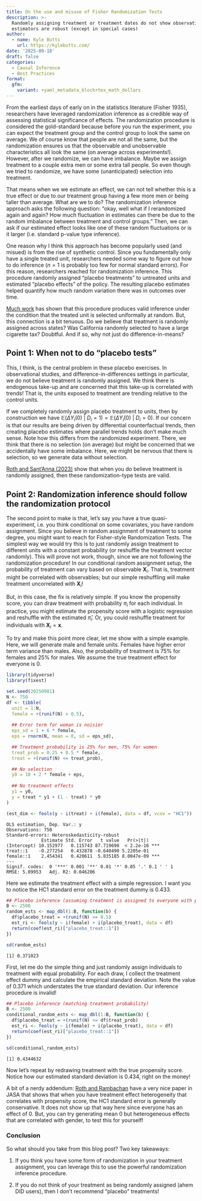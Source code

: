```yaml
---
title: On the use and misuse of Fisher Randomization Tests
description: >-
  Randomly assigning treatment or treatment dates do not show observational
  estimators are robust (except in special cases)
author:
  - name: Kyle Butts
    url: https://kylebutts.com/
date: '2025-09-18'
draft: false
categories:
  - Causal Inference
  - Best Practices
format:
  gfm:
    variant: +yaml_metadata_block+tex_math_dollars
---
```



From the earliest days of early on in the statistics literature (Fisher
1935), researchers have leveraged randomization inference as a credible
way of assessing statistical significance of effects. The randomization
procedure is considered the gold-standard because before you run the
experiment, you can expect the treatment group and the control group to
look the same on average. We of course know that people are not all the
same, but the randomization ensures us that the observable and
unobservable characteristics all look the same (on average across
experiments!). However, after we randomize, we can have imbalance. Maybe
we assign treatment to a couple extra men or some extra tall people. So
even though we tried to randomize, we have some (unanticipated)
selection into treatment.

That means when we we estimate an effect, we can not tell whether this
is a true effect or due to our treatment group having a few more men or
being taller than average. What are we to do? The randomization
inference approach asks the following question: “okay, well what if I
rerandomized again and again? How much fluctuation in estimates can
there be due to the random imbalance between treatment and control
groups.” Then, we can ask if our estimated effect looks like one of
these random fluctuations or is it larger (i.e. standard p-value type
inference).

One reason why I think this approach has become popularly used (and
misued) is from the rise of synthetic control. Since you fundamentally
only have a single treated unit, researchers needed some way to figure
out how to do inference ($n = 1$ is probably too few for normal standard
errors). For this reason, researchers reached for randomization
inference. This procedure randomly assigned “placebo treatments” to
untreated units and estimated “placebo effects” of the policy. The
resulting placebo estimates helped quantify how much random variation
there was in outcomes over time.

[Much work](https://arxiv.org/pdf/2401.07152) has shown that this
procedure produces valid inference under the condition that the treated
unit is selected uniformally at random. But, this connection is a bit
tenuous. Do we believe that treatment is randomly assigned across
states? Was California randomly selected to have a large cigarette tax?
Doubtful. And if so, why not just do difference-in-means?

## Point 1: When not to do “placebo tests”

This, I think, is the central problem in these placebo exercises. In
observational studies, and difference-in-differences settings in
particular, we do not believe treatment is randomly assigned. We think
there is endogenous take-up and are concerned that this take-up is
correlated with trends! That is, the units exposed to treatment are
trending relative to the control units.

If we completely randomly assign placebo treatment to units, then by
construction we have
$\mathbb{E}(\Delta Y_i(0) \ | \ D_i = 1) = \mathbb{E}(\Delta Y_i(0) \ | \ D_i = 0)$.
If our concern is that our results are being driven by differential
counterfactual trends, then creating placebo estimates where parallel
trends holds don’t make much sense. Note how this differs from the
randomized experiment. There, we think that there is no selection (on
average) but might be concerned that we accidentally have some
imbalance. Here, we might be nervous that there is selection, so we
generate data without selection.

[Roth and Sant’Anna
(2023)](https://psantanna.com/files/Roth_SantAnna_Staggered.pdf) show
that when you do believe treatment is randomly assigned, then these
randomization-type tests are valid.

## Point 2: Randomization inference should follow the randomization protocol

The second point to make is that, let’s say you have a true
quasi-experiment, i.e. you think conditional on some covariates, you
have random assignment. Since you believe in random assignment of
treatment to some degree, you might want to reach for Fisher-style
Randomization Tests. The simplest way we would try this is to just
randomly assign treatment to different units with a constant probability
(or reshuffle the treatment vector randomly). This will prove not work,
though, since we are not following the randomization procedure! In our
conditional random assignment setup, the probability of treatment can
vary based on observable $\bm{X}_i$. That is, treatment might be
correlated with observables; but our simple reshuffling will make
treatment uncorrelated with $\bm{X}_i$!

But, in this case, the fix is relatively simple. If you know the
propensity score, you can draw treatment with probability $\pi_i$ for
each individual. In practice, you might estimate the propensity score
with a logistic regression and reshuffle with the estimated
$\hat{\pi}_i$. Or, you could reshuffle treatment for individuals with
$\bm{X}_i = \bm{x}$.

To try and make this point more clear, let me show with a simple
example. Here, we will generate male and female units. Females have
higher error term variance than males. Also, the probability of
treatment is 75% for females and 25% for males. We assume the true
treatment effect for everyone is 0.

``` r
library(tidyverse)
library(fixest)

set.seed(20250981)
N <- 750
df <- tibble(
  unit = 1:N, 
  female = +(runif(N) > 0.5),
  
  ## Error term for woman is noisier
  eps_sd = 1 + 6 * female,
  eps = rnorm(N, mean = 0, sd = eps_sd),

  ## Treatment probability is 25% for men, 75% for women
  treat_prob = 0.25 + 0.5 * female,
  treat = +(runif(N) <= treat_prob),

  ## No selection
  y0 = 10 + 2 * female + eps,
  
  ## No treatment effects
  y1 = y0,
  y = treat * y1 + (1 - treat) * y0
)
```

``` r
(est_dim <- feols(y ~ i(treat) + i(female), data = df, vcov = "HC1"))
```

    OLS estimation, Dep. Var.: y
    Observations: 750
    Standard-errors: Heteroskedasticity-robust 
                 Estimate Std. Error   t value   Pr(>|t|)    
    (Intercept) 10.152977   0.115743 87.719698  < 2.2e-16 ***
    treat::1    -0.277254   0.432878 -0.640490 5.2205e-01    
    female::1    2.454341   0.420611  5.835185 8.0047e-09 ***
    ---
    Signif. codes:  0 '***' 0.001 '**' 0.01 '*' 0.05 '.' 0.1 ' ' 1
    RMSE: 5.09953   Adj. R2: 0.046206

Here we estimate the treatment effect with a simple regression. I want
you to notice the HC1 standard error on the treatment dummy is 0.433.

``` r
## Placebo inference (assuming treatment is assigned to everyone with probability 50%)
B <- 2500
random_ests <- map_dbl(1:B, function(b) { 
  df$placebo_treat = +(runif(N) <= 0.5)
  est_ri <- feols(y ~ i(female) + i(placebo_treat), data = df)
  return(coef(est_ri)["placebo_treat::1"])
})

sd(random_ests)
```

    [1] 0.371023

First, let me do the simple thing and just randomly assign individuals
to treatment with equal probability. For each draw, I collect the
treatment effect dummy and calculate the empirical standard deviation.
Note the value of 0.371 which understates the true standard deviation.
Our inference procedure is invalid!

``` r
## Placebo inference (matching treatment probability)
B <- 2500
conditional_random_ests <- map_dbl(1:B, function(b) { 
  df$placebo_treat = +(runif(N) <= df$treat_prob)
  est_ri <- feols(y ~ i(female) + i(placebo_treat), data = df)
  return(coef(est_ri)["placebo_treat::1"])
})

sd(conditional_random_ests)
```

    [1] 0.4344632

Now let’s repeat by redrawing treatment with the true propensity score.
Notice how our estimated standard deviation is 0.434, right on the
money!

A bit of a nerdy addendum: [Roth and
Rambachan](https://arxiv.org/pdf/2008.00602) have a very nice paper in
JASA that shows that when you have treatment effect heterogeneity that
correlates with propensity score, the HC1 standard error is generally
conservative. It does not show up that way here since everyone has an
effect of 0. But, you can try generating mean 0 but heterogeneous
effects that are correlated with gender, to test this for yourself!

### Conclusion

So what should you take from this blog post? Two key takeaways:

1.  If you think you have some form of randomization in your treatment
    assignment, you can leverage this to use the powerful randomization
    inference procedure.

2.  If you do not think of your treatment as being randomly assigned
    (ahem DID users), then I don’t recommend “placebo” treatments!
